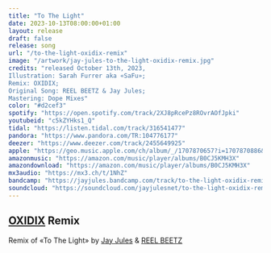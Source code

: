 ```yaml
---
title: "To The Light"
date: 2023-10-13T08:00:00+01:00
layout: release
draft: false
release: song
url: "/to-the-light-oxidix-remix"
image: "/artwork/jay-jules-to-the-light-oxidix-remix.jpg"
credits: "released October 13th, 2023,
Illustration: Sarah Furrer aka «SaFu»;
Remix: OXIDIX;
Original Song: REEL BEETZ & Jay Jules;
Mastering: Dope Mixes"
color: "#d2cef3"
spotify: "https://open.spotify.com/track/2XJ8pRcePz8ROvrAOfJpki"
youtubeid: "c5kZYHks1_Q"
tidal: "https://listen.tidal.com/track/316541477"
pandora: "https://www.pandora.com/TR:104776177"
deezer: "https://www.deezer.com/track/2455649925"
apple: "https://geo.music.apple.com/ch/album/_/1707870657?i=1707870886&mt=1&app=music&ls=1&at=1000lHKX&ct=odesli_http&itscg=30200&itsct=odsl_m"
amazonmusic: "https://amazon.com/music/player/albums/B0CJ5KMH3X"
amazondownload: "https://amazon.com/music/player/albums/B0CJ5KMH3X"
mx3audio: "https://mx3.ch/t/1NhZ"
bandcamp: "https://jayjules.bandcamp.com/track/to-the-light-oxidix-remix"
soundcloud: "https://soundcloud.com/jayjulesnet/to-the-light-oxidix-remix"
---
```


## [OXIDIX](https://www.oxidix.com) Remix

Remix of «To The Light» by [Jay Jules](https://jayjules.net) & [REEL BEETZ](https://reelbeetz.ch)
